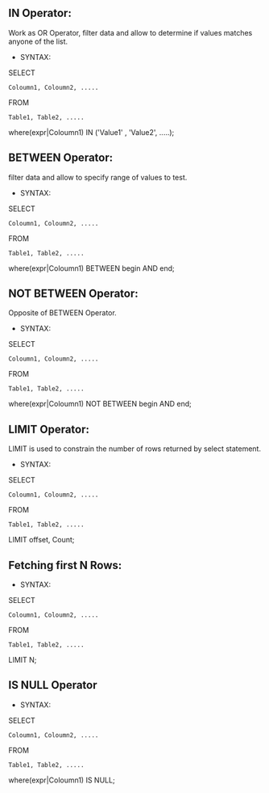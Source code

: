 ## IN Operator:

Work as OR Operator, filter data and allow to determine if values matches anyone of the list.

* SYNTAX:

SELECT
       
    Coloumn1, Coloumn2, .....
    
FROM

    Table1, Table2, .....
    
where(expr|Coloumn1) IN ('Value1' , 'Value2', .....);

## BETWEEN Operator:

filter data and allow to specify range of values to test.

* SYNTAX:

SELECT
       
    Coloumn1, Coloumn2, .....
    
FROM

    Table1, Table2, .....
    
where(expr|Coloumn1) BETWEEN begin AND end;

## NOT BETWEEN Operator:

Opposite of BETWEEN Operator.

* SYNTAX:

SELECT
       
    Coloumn1, Coloumn2, .....
    
FROM

    Table1, Table2, .....
    
where(expr|Coloumn1) NOT BETWEEN begin AND end;

## LIMIT Operator:

LIMIT is used to constrain the number of rows returned by select statement.

* SYNTAX:

SELECT
       
    Coloumn1, Coloumn2, .....
    
FROM

    Table1, Table2, .....
    
LIMIT offset, Count;

## Fetching first N Rows:

* SYNTAX:

SELECT
       
    Coloumn1, Coloumn2, .....
    
FROM

    Table1, Table2, .....
    
LIMIT N;

## IS NULL Operator

* SYNTAX:

SELECT
       
    Coloumn1, Coloumn2, .....
    
FROM

    Table1, Table2, .....
    
where(expr|Coloumn1) IS NULL;


